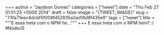 
+++
author = "Jaydson Gomes"
categories = ["tweet"]
date = "Thu Feb 27 01:51:25 +0000 2014"
draft = false
image = "{TWEET_IMAGE}"
slug = "73fa71eec4dcbf5f008fd52935a2ad16d8f435e9"
tags = ["tweet"]
title = """E essa treta com o NPM he..."""
+++
E essa treta com o NPM hein? :/ #NodeJS
